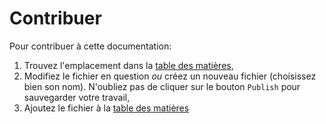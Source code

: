 # Contribuer

Pour contribuer à cette documentation:

1. Trouvez l'emplacement dans la [table des matières](/SUMMARY.md),
2. Modifiez le fichier en question _ou_ créez un nouveau fichier \(choisissez bien son nom\). N'oubliez pas de cliquer sur le bouton `Publish` pour sauvegarder votre travail,
3. Ajoutez le fichier à la [table des matières](/SUMMARY.md)



